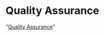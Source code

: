 ﻿# Quality Assurance

"[Quality Assurance](https://hrbook-hrc.web.app/#/view/quality-assurance/english/README)"
